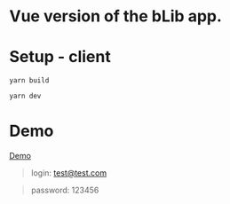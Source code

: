 # Vue version of the bLib app.

# Setup - client

```
yarn build
```
```
yarn dev
```


# Demo

[Demo](https://blib-vue.netlify.app)
>login: test@test.com

>password: 123456
